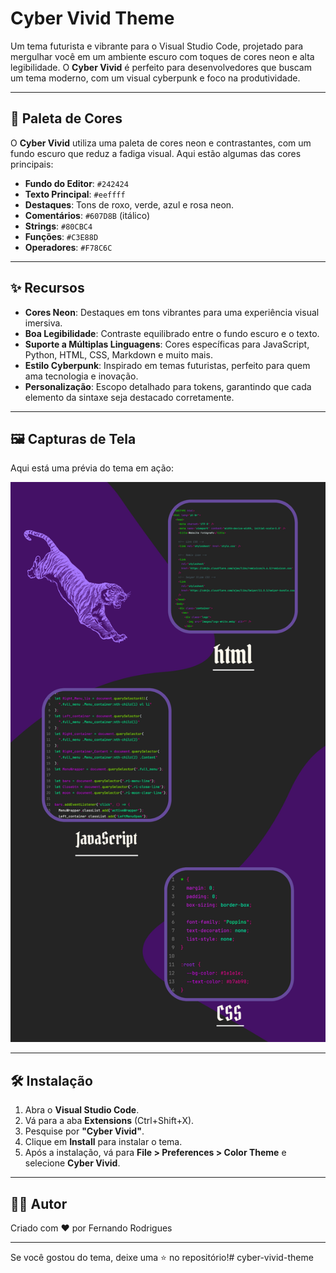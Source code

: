 # Cyber Vivid Theme

Um tema futurista e vibrante para o Visual Studio Code, projetado para mergulhar você em um ambiente escuro com toques de cores neon e alta legibilidade. O **Cyber Vivid** é perfeito para desenvolvedores que buscam um tema moderno, com um visual cyberpunk e foco na produtividade.

---

## 🎨 Paleta de Cores

O **Cyber Vivid** utiliza uma paleta de cores neon e contrastantes, com um fundo escuro que reduz a fadiga visual. Aqui estão algumas das cores principais:

- **Fundo do Editor**: `#242424`
- **Texto Principal**: `#eeffff`
- **Destaques**: Tons de roxo, verde, azul e rosa neon.
- **Comentários**: `#607D8B` (itálico)
- **Strings**: `#80CBC4`
- **Funções**: `#C3E88D`
- **Operadores**: `#F78C6C`

---

## ✨ Recursos

- **Cores Neon**: Destaques em tons vibrantes para uma experiência visual imersiva.
- **Boa Legibilidade**: Contraste equilibrado entre o fundo escuro e o texto.
- **Suporte a Múltiplas Linguagens**: Cores específicas para JavaScript, Python, HTML, CSS, Markdown e muito mais.
- **Estilo Cyberpunk**: Inspirado em temas futuristas, perfeito para quem ama tecnologia e inovação.
- **Personalização**: Escopo detalhado para tokens, garantindo que cada elemento da sintaxe seja destacado corretamente.

---

## 🖼️ Capturas de Tela

Aqui está uma prévia do tema em ação:


![screenshot](https://github.com/Fe7rodrigues/cyber-vivid-theme/blob/1bd54675bc8a3ce9d50f01ba8dd33b25ecbb2a4b/-.png)

---

## 🛠️ Instalação

1. Abra o **Visual Studio Code**.
2. Vá para a aba **Extensions** (Ctrl+Shift+X).
3. Pesquise por **"Cyber Vivid"**.
4. Clique em **Install** para instalar o tema.
5. Após a instalação, vá para **File > Preferences > Color Theme** e selecione **Cyber Vivid**.

---

## 👨‍💻 Autor

Criado com ❤️ por Fernando Rodrigues

---

Se você gostou do tema, deixe uma ⭐ no repositório!# cyber-vivid-theme
